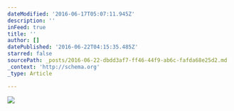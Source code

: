 ```yaml
---
dateModified: '2016-06-17T05:07:11.945Z'
description: ''
inFeed: true
title: ''
author: []
datePublished: '2016-06-22T04:15:35.485Z'
starred: false
sourcePath: _posts/2016-06-22-dbdd3af7-ff46-44f9-ab6c-fafda68e25d2.md
_context: 'http://schema.org'
_type: Article

---
```

![](https://the-grid-user-content.s3-us-west-2.amazonaws.com/9b5c6378-3ff9-43ab-8985-27958b178340.jpg)